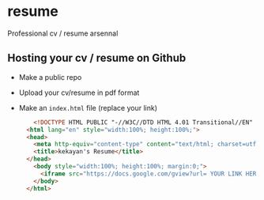 # resume
Professional cv / resume arsennal

## Hosting your cv / resume on Github
* Make a public repo
* Upload your cv/resume in pdf format 
* Make an `index.html` file (replace your link)

  ```html
      <!DOCTYPE HTML PUBLIC "-//W3C//DTD HTML 4.01 Transitional//EN" "http://www.w3.org/TR/html4/loose.dtd">
    <html lang="en" style="width:100%; height:100%;">
    <head>
      <meta http-equiv="content-type" content="text/html; charset=utf-8">
      <title>kekayan's Resume</title>
    </head>
      <body style="width:100%; height:100%; margin:0;">
        <iframe src="https://docs.google.com/gview?url= YOUR LINK HERE &embedded=true" style="width:100%; height:100%;" frameborder="0"></iframe>
      </body>
    </html>
  ```
